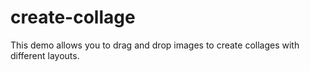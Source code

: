 # create-collage
This demo allows you to drag and drop images to create collages with different layouts.
